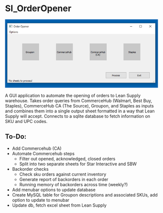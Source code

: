 # SI_OrderOpener

<img src="oo_pic.PNG"></img>

A GUI application to automate the opening of orders to Lean Supply warehouse. Takes order queries from CommerceHub (Walmart, Best Buy, Staples), CommerceHub CA (The Source), Groupon, and Staples as inputs and combines them into a single output sheet formatted in a way that Lean Supply will accept. Connects to a sqlite database to fetch information on SKU and UPC codes.
 
## To-Do:
- Add Commercehub (CA)
- Automate Commercehub steps
   - Filter out opened, acknowledged, closed orders
   - Split into two separate sheets for Star Interactive and SBW
- Backorder checks
   - Check sku orders against current inventory
   - Generate report of backorders in each order
   - Running memory of backorders across time (weekly?)
- Add menubar options to update database
- Create MySQL table for Groupon descriptions and associated SKUs, add option to update to menubar
- Update db, fetch excel sheet from Lean Supply



